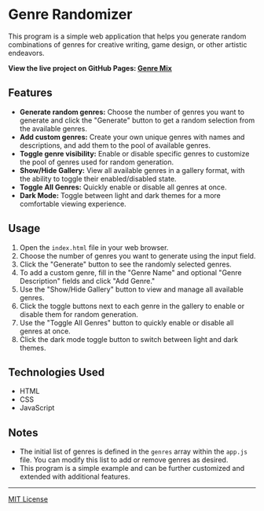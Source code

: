 # Genre Randomizer

This program is a simple web application that helps you generate random combinations of genres for creative writing, game design, or other artistic endeavors.

**View the live project on GitHub Pages: [Genre Mix](https://elderbraintv.github.io/Genre-Mix/)**

## Features

- **Generate random genres:** Choose the number of genres you want to generate and click the "Generate" button to get a random selection from the available genres.
- **Add custom genres:** Create your own unique genres with names and descriptions, and add them to the pool of available genres.
- **Toggle genre visibility:** Enable or disable specific genres to customize the pool of genres used for random generation.
- **Show/Hide Gallery:** View all available genres in a gallery format, with the ability to toggle their enabled/disabled state.
- **Toggle All Genres:** Quickly enable or disable all genres at once.
- **Dark Mode:** Toggle between light and dark themes for a more comfortable viewing experience.

## Usage

1. Open the `index.html` file in your web browser.
2. Choose the number of genres you want to generate using the input field.
3. Click the "Generate" button to see the randomly selected genres.
4. To add a custom genre, fill in the "Genre Name" and optional "Genre Description" fields and click "Add Genre."
5. Use the "Show/Hide Gallery" button to view and manage all available genres.
6. Click the toggle buttons next to each genre in the gallery to enable or disable them for random generation.
7. Use the "Toggle All Genres" button to quickly enable or disable all genres at once.
8. Click the dark mode toggle button to switch between light and dark themes.

## Technologies Used

- HTML
- CSS
- JavaScript

## Notes

- The initial list of genres is defined in the `genres` array within the `app.js` file. You can modify this list to add or remove genres as desired.
- This program is a simple example and can be further customized and extended with additional features.

---
[MIT License](https://opensource.org/licenses/MIT)
